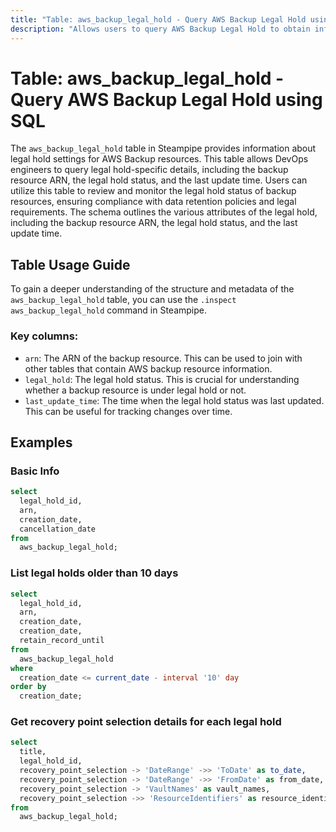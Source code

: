 ```yaml
---
title: "Table: aws_backup_legal_hold - Query AWS Backup Legal Hold using SQL"
description: "Allows users to query AWS Backup Legal Hold to obtain information about the legal hold settings of AWS backup resources."
---
```


# Table: aws_backup_legal_hold - Query AWS Backup Legal Hold using SQL

The `aws_backup_legal_hold` table in Steampipe provides information about legal hold settings for AWS Backup resources. This table allows DevOps engineers to query legal hold-specific details, including the backup resource ARN, the legal hold status, and the last update time. Users can utilize this table to review and monitor the legal hold status of backup resources, ensuring compliance with data retention policies and legal requirements. The schema outlines the various attributes of the legal hold, including the backup resource ARN, the legal hold status, and the last update time.

## Table Usage Guide

To gain a deeper understanding of the structure and metadata of the `aws_backup_legal_hold` table, you can use the `.inspect aws_backup_legal_hold` command in Steampipe.

### Key columns:

- `arn`: The ARN of the backup resource. This can be used to join with other tables that contain AWS backup resource information.
- `legal_hold`: The legal hold status. This is crucial for understanding whether a backup resource is under legal hold or not.
- `last_update_time`: The time when the legal hold status was last updated. This can be useful for tracking changes over time.

## Examples

### Basic Info

```sql
select
  legal_hold_id,
  arn,
  creation_date,
  cancellation_date
from
  aws_backup_legal_hold;
```

### List legal holds older than 10 days

```sql
select
  legal_hold_id,
  arn,
  creation_date,
  creation_date,
  retain_record_until
from
  aws_backup_legal_hold
where
  creation_date <= current_date - interval '10' day
order by
  creation_date;
```

### Get recovery point selection details for each legal hold

```sql
select
  title,
  legal_hold_id,
  recovery_point_selection -> 'DateRange' ->> 'ToDate' as to_date,
  recovery_point_selection -> 'DateRange' ->> 'FromDate' as from_date,
  recovery_point_selection -> 'VaultNames' as vault_names,
  recovery_point_selection ->> 'ResourceIdentifiers' as resource_identifiers
from
  aws_backup_legal_hold;
```
